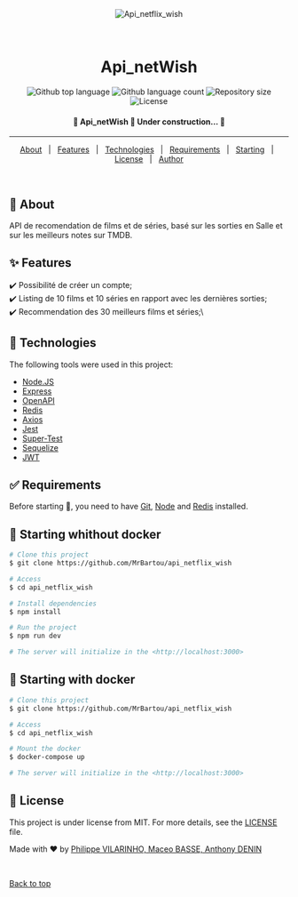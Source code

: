 <div align="center" id="top"> 
  <img src="./.github/app.gif" alt="Api_netflix_wish" />

  &#xa0;
</div>

<h1 align="center">Api_netWish</h1>

<p align="center">
  <img alt="Github top language" src="https://img.shields.io/github/languages/top/MrBartou/api_netwish?color=56BEB8">

  <img alt="Github language count" src="https://img.shields.io/github/languages/count/MrBartou/api_netflix_wish?color=56BEB8">

  <img alt="Repository size" src="https://img.shields.io/github/repo-size/MrBartou/api_netflix_wish?color=56BEB8">

  <img alt="License" src="https://img.shields.io/github/license/MrBartou/api_netflix_wish?color=56BEB8">

</p>

 <h4 align="center">
	🚧  Api_netWish 🚀 Under construction...  🚧
</h4><hr>

<p align="center">
  <a href="#dart-about">About</a> &#xa0; | &#xa0; 
  <a href="#sparkles-features">Features</a> &#xa0; | &#xa0;
  <a href="#rocket-technologies">Technologies</a> &#xa0; | &#xa0;
  <a href="#white_check_mark-requirements">Requirements</a> &#xa0; | &#xa0;
  <a href="#checkered_flag-starting">Starting</a> &#xa0; | &#xa0;
  <a href="#memo-license">License</a> &#xa0; | &#xa0;
  <a href="https://github.com/{{YOUR_GITHUB_USERNAME}}" target="_blank">Author</a>
</p>

<br>

## :dart: About ##

API de recomendation de films et de séries, basé sur les sorties en Salle et sur les meilleurs notes sur TMDB.

## :sparkles: Features ##

:heavy_check_mark: Possibilité de créer un compte;\
:heavy_check_mark: Listing de 10 films et 10 séries en rapport avec les dernières sorties;\
:heavy_check_mark: Recommendation des 30 meilleurs films et séries;\

## :rocket: Technologies ##

The following tools were used in this project:

- [Node.JS](https://nodejs.org/en/)
- [Express](https://expressjs.com/)
- [OpenAPI](https://www.openapis.org/)
- [Redis](https://redis.io/)
- [Axios](https://axios-http.com/fr/docs/intro)
- [Jest](https://jestjs.io/fr/)
- [Super-Test](https://www.npmjs.com/package/supertest)
- [Sequelize](https://sequelize.org/)
- [JWT](https://jwt.io/)

## :white_check_mark: Requirements ##

Before starting :checkered_flag:, you need to have [Git](https://git-scm.com), [Node](https://nodejs.org/en/)  and [Redis](https://redis.io/) installed.

## :checkered_flag: Starting whithout docker ##

```bash
# Clone this project
$ git clone https://github.com/MrBartou/api_netflix_wish

# Access
$ cd api_netflix_wish

# Install dependencies
$ npm install

# Run the project
$ npm run dev

# The server will initialize in the <http://localhost:3000>
```

## :checkered_flag: Starting with docker ##

```bash
# Clone this project
$ git clone https://github.com/MrBartou/api_netflix_wish

# Access
$ cd api_netflix_wish

# Mount the docker
$ docker-compose up

# The server will initialize in the <http://localhost:3000>
```
## :memo: License ##

This project is under license from MIT. For more details, see the [LICENSE](LICENSE.md) file.


Made with :heart: by <a href="" target="_blank">Philippe VILARINHO, Maceo BASSE, Anthony DENIN</a>

&#xa0;

<a href="#top">Back to top</a>
